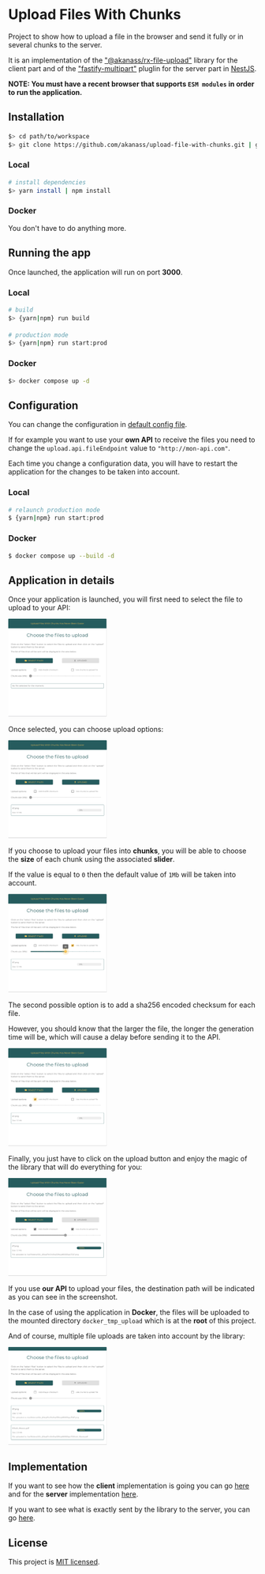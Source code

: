 # Upload Files With Chunks

Project to show how to upload a file in the browser and send it fully or in several chunks to the server.

It is an implementation of the ["@akanass/rx-file-upload"](https://github.com/akanass/rx-file-upload) library for the client part and of the ["fastify-multipart"](https://github.com/fastify/fastify-multipart) pluglin for the server part in [NestJS](https://github.com/nestjs/nest).

**NOTE: You must have a recent browser that supports `ESM modules` in order to run the application.**

## Installation

```bash
$> cd path/to/workspace
$> git clone https://github.com/akanass/upload-file-with-chunks.git | git@github.com:akanass/upload-file-with-chunks.git
```

### Local

```bash
# install dependencies
$> yarn install | npm install
```

### Docker

You don't have to do anything more.

## Running the app

Once launched, the application will run on port **3000**.

### Local

```bash
# build
$> {yarn|npm} run build

# production mode
$> {yarn|npm} run start:prod
```

### Docker

```bash
$> docker compose up -d
```

## Configuration

You can change the configuration in [default config file](https://github.com/akanass/upload-file-with-chunks/blob/master/config/default.yml#L55).

If for example you want to use your **own API** to receive the files you need to change the `upload.api.fileEndpoint` value to `"http://mon-api.com"`.

Each time you change a configuration data, you will have to restart the application for the changes to be taken into account.

### Local

```bash
# relaunch production mode
$ {yarn|npm} run start:prod
```

### Docker

```bash
$ docker compose up --build -d
```

## Application in details

Once your application is launched, you will first need to select the file to upload to your API:

<img src="img/select-files.png" alt="rootCA" width="200" />

Once selected, you can choose upload options:

<img src="img/choose-options.png" alt="rootCA" width="200" />

If you choose to upload your files into **chunks**, you will be able to choose the **size** of each chunk using the associated **slider**.

If the value is equal to `0` then the default value of `1Mb` will be taken into account.

<img src="img/chunks-option.png" alt="rootCA" width="200" />

The second possible option is to add a sha256 encoded checksum for each file.

However, you should know that the larger the file, the longer the generation time will be, which will cause a delay before sending it to the API.

<img src="img/checksum-option.png" alt="rootCA" width="200" />

Finally, you just have to click on the upload button and enjoy the magic of the library that will do everything for you:

<img src="img/uploaded.png" alt="rootCA" width="200" />

If you use **our API** to upload your files, the destination path will be indicated as you can see in the screenshot.

In the case of using the application in **Docker**, the files will be uploaded to the mounted directory `docker_tmp_upload` which is at the **root** of this project.

And of course, multiple file uploads are taken into account by the library:

<img src="img/multiple-files.png" alt="rootCA" width="200" />

## Implementation

If you want to see how the **client** implementation is going you can go [here](https://github.com/akanass/upload-file-with-chunks/blob/master/src_client/ts/upload.ts) and for the **server** implementation [here](https://github.com/akanass/upload-file-with-chunks/blob/master/src/api/api.controller.ts).

If you want to see what is exactly sent by the library to the server, you can go [here](https://github.com/akanass/rx-file-upload#data-sent-in-the-formdata).

## License

This project is [MIT licensed](LICENSE.md).
